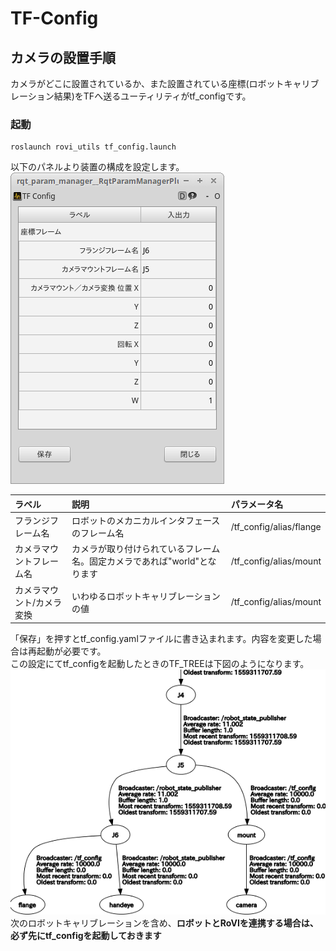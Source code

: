 # TF-Config

## カメラの設置手順  
カメラがどこに設置されているか、また設置されている座標(ロボットキャリブレーション結果)をTFへ送るユーティリティがtf_configです。  
### 起動
~~~
roslaunch rovi_utils tf_config.launch
~~~
以下のパネルより装置の構成を設定します。
<img src="img/tf_config.png" />

|ラベル|説明|パラメータ名|
|:----|:----|:----|
|フランジフレーム名|ロボットのメカニカルインタフェースのフレーム名|/tf_config/alias/flange|  
|カメラマウントフレーム名|カメラが取り付けられているフレーム名。固定カメラであれば"world"となります|/tf_config/alias/mount|
|カメラマウント/カメラ変換|いわゆるロボットキャリブレーションの値|/tf_config/alias/mount|

「保存」を押すとtf_config.yamlファイルに書き込まれます。内容を変更した場合は再起動が必要です。  
この設定にてtf_configを起動したときのTF_TREEは下図のようになります。
<img src="img/frames.png" /><br clear="all" />
次のロボットキャリブレーションを含め、**ロボットとRoVIを連携する場合は、必ず先にtf_configを起動しておきます**
